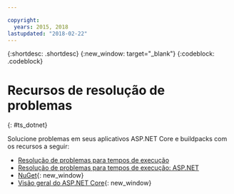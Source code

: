 ```yaml
---

copyright:
  years: 2015, 2018
lastupdated: "2018-02-22"
---
```


{:shortdesc: .shortdesc}
{:new_window: target="_blank"}
{:codeblock: .codeblock}

# Recursos de resolução de problemas
{: #ts_dotnet}

Solucione problemas em seus aplicativos ASP.NET Core e buildpacks com os recursos a seguir:

* [Resolução de problemas para tempos de execução](../common/ts_runtimes.html#runtimes)
* [Resolução de problemas para tempos de execução: ASP.NET](../common/ts_runtimes.html#ts_dotnet)
* [NuGet](https://docs.nuget.org/Consume/Overview){: new_window}
* [Visão geral do ASP.NET Core](http://docs.asp.net/en/latest/conceptual-overview/aspnet.html){: new_window}
